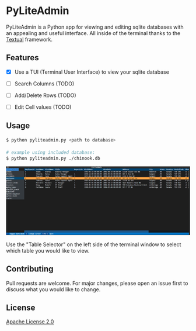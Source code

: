 # PyLiteAdmin

PyLiteAdmin is a Python app for viewing and editing sqlite databases with an appealing and useful interface. All inside of the terminal thanks to the [Textual](https://pypi.org/project/textual/) framework.

## Features
- [x] Use a TUI (Terminal User Interface) to view your sqlite database
- [ ] Search Columns (TODO)
- [ ] Add/Delete Rows (TODO)
- [ ] Edit Cell values (TODO)


## Usage

```bash
$ python pyliteadmin.py <path to database>

# example using included database:
$ python pyliteadmin.py ./chinook.db
```

![PyLiteAdmin v0.1](readme/v0.1.png)

Use the "Table Selector" on the left side of the terminal window to select which table you would like to view.

## Contributing

Pull requests are welcome. For major changes, please open an issue first
to discuss what you would like to change.

## License

[Apache License 2.0](https://choosealicense.com/licenses/apache-2.0/)
